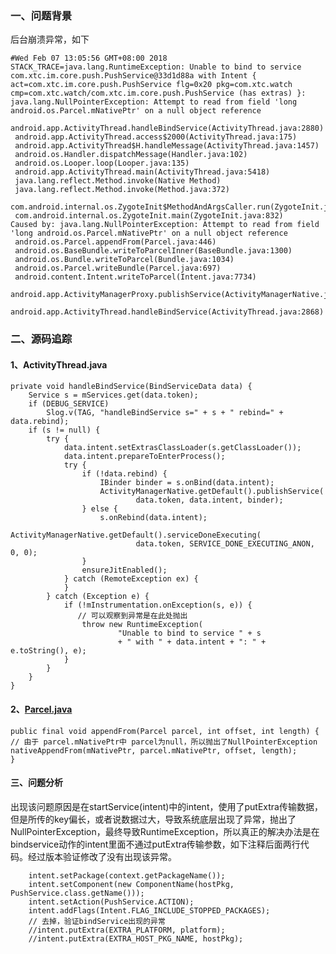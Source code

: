 ### 一、问题背景

后台崩溃异常，如下

	#Wed Feb 07 13:05:56 GMT+08:00 2018
	STACK_TRACE=java.lang.RuntimeException: Unable to bind to service com.xtc.im.core.push.PushService@33d1d88a with Intent { act=com.xtc.im.core.push.PushService flg=0x20 pkg=com.xtc.watch cmp=com.xtc.watch/com.xtc.im.core.push.PushService (has extras) }: java.lang.NullPointerException: Attempt to read from field 'long android.os.Parcel.mNativePtr' on a null object reference
	 android.app.ActivityThread.handleBindService(ActivityThread.java:2880)
	 android.app.ActivityThread.access$2000(ActivityThread.java:175)
	 android.app.ActivityThread$H.handleMessage(ActivityThread.java:1457)
	 android.os.Handler.dispatchMessage(Handler.java:102)
	 android.os.Looper.loop(Looper.java:135)
	 android.app.ActivityThread.main(ActivityThread.java:5418)
	 java.lang.reflect.Method.invoke(Native Method)
	 java.lang.reflect.Method.invoke(Method.java:372)
	 com.android.internal.os.ZygoteInit$MethodAndArgsCaller.run(ZygoteInit.java:1037)
	 com.android.internal.os.ZygoteInit.main(ZygoteInit.java:832)
	Caused by: java.lang.NullPointerException: Attempt to read from field 'long android.os.Parcel.mNativePtr' on a null object reference
	 android.os.Parcel.appendFrom(Parcel.java:446)
	 android.os.BaseBundle.writeToParcelInner(BaseBundle.java:1300)
	 android.os.Bundle.writeToParcel(Bundle.java:1034)
	 android.os.Parcel.writeBundle(Parcel.java:697)
	 android.content.Intent.writeToParcel(Intent.java:7734)
	 android.app.ActivityManagerProxy.publishService(ActivityManagerNative.java:3676)
	 android.app.ActivityThread.handleBindService(ActivityThread.java:2868)


### 二、源码追踪

#### 1、ActivityThread.java

    private void handleBindService(BindServiceData data) {
        Service s = mServices.get(data.token);
        if (DEBUG_SERVICE)
            Slog.v(TAG, "handleBindService s=" + s + " rebind=" + data.rebind);
        if (s != null) {
            try {
                data.intent.setExtrasClassLoader(s.getClassLoader());
                data.intent.prepareToEnterProcess();
                try {
                    if (!data.rebind) {
                        IBinder binder = s.onBind(data.intent);
                        ActivityManagerNative.getDefault().publishService(
                                data.token, data.intent, binder);
                    } else {
                        s.onRebind(data.intent);
                        ActivityManagerNative.getDefault().serviceDoneExecuting(
                                data.token, SERVICE_DONE_EXECUTING_ANON, 0, 0);
                    }
                    ensureJitEnabled();
                } catch (RemoteException ex) {
                }
            } catch (Exception e) {
                if (!mInstrumentation.onException(s, e)) {
                   // 可以观察到异常是在此处抛出
                    throw new RuntimeException(
                            "Unable to bind to service " + s
                            + " with " + data.intent + ": " + e.toString(), e);
                }
            }
        }
    }


#### 2、[Parcel.java](https://android.googlesource.com/platform/frameworks/base/+/0e2d281/core/java/android/os/Parcel.java)

	public final void appendFrom(Parcel parcel, int offset, int length) {
	// 由于 parcel.mNativePtr中 parcel为null，所以抛出了NullPointerException
	nativeAppendFrom(mNativePtr, parcel.mNativePtr, offset, length);
	}


#### 三、问题分析

出现该问题原因是在startService(intent)中的intent，使用了putExtra传输数据，但是所传的key偏长，或者说数据过大，导致系统底层出现了异常，抛出了NullPointerException，最终导致RuntimeException，所以真正的解决办法是在bindservice动作的intent里面不通过putExtra传输参数，如下注释后面两行代码。经过版本验证修改了没有出现该异常。

	    intent.setPackage(context.getPackageName());
        intent.setComponent(new ComponentName(hostPkg, PushService.class.getName()));
        intent.setAction(PushService.ACTION);
        intent.addFlags(Intent.FLAG_INCLUDE_STOPPED_PACKAGES);
		// 去掉，验证bindService出现的异常
        //intent.putExtra(EXTRA_PLATFORM, platform);
        //intent.putExtra(EXTRA_HOST_PKG_NAME, hostPkg);
        